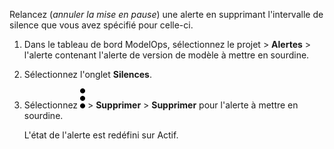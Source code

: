 Relancez (*annuler la mise en pause*) une alerte en supprimant l'intervalle de silence que vous avez spécifié pour celle-ci.

1.  Dans le tableau de bord ModelOps, sélectionnez le projet \> **Alertes** \> l'alerte contenant l'alerte de version de modèle à mettre en sourdine.

2.  Sélectionnez l'onglet **Silences**.

3.  Sélectionnez ![kebab menu](Images/zsz1597101912145.svg) \> **Supprimer** \> **Supprimer** pour l'alerte à mettre en sourdine.

    L'état de l'alerte est redéfini sur Actif.
